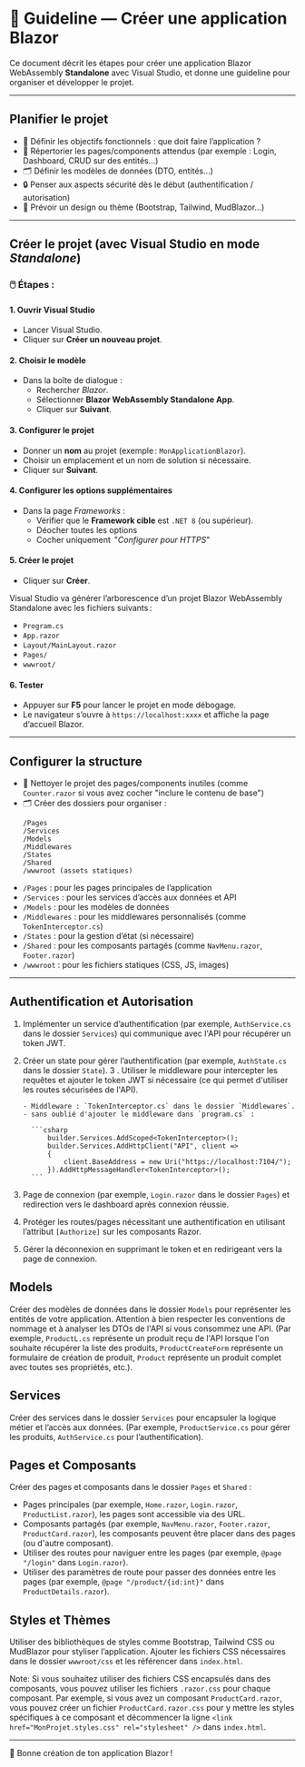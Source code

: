 # 📘 Guideline — Créer une application Blazor

Ce document décrit les étapes pour créer une application Blazor WebAssembly **Standalone** avec Visual Studio, et donne une guideline pour organiser et développer le projet.

---

## Planifier le projet

- 🎯 Définir les objectifs fonctionnels : que doit faire l’application ?
- 📑 Répertorier les pages/components attendus (par exemple : Login, Dashboard, CRUD sur des entités…)
- 🗂️ Définir les modèles de données (DTO, entités…)
- 🔒 Penser aux aspects sécurité dès le début (authentification / autorisation)
- 🎨 Prévoir un design ou thème (Bootstrap, Tailwind, MudBlazor…)

---

## Créer le projet (avec Visual Studio en mode _Standalone_)

### 🖱️ Étapes :

#### 1. Ouvrir Visual Studio

- Lancer Visual Studio.
- Cliquer sur **Créer un nouveau projet**.

#### 2. Choisir le modèle

- Dans la boîte de dialogue :
  - Rechercher _Blazor_.
  - Sélectionner **Blazor WebAssembly Standalone App**.
  - Cliquer sur **Suivant**.

#### 3. Configurer le projet

- Donner un **nom** au projet (exemple : `MonApplicationBlazor`).
- Choisir un emplacement et un nom de solution si nécessaire.
- Cliquer sur **Suivant**.

#### 4. Configurer les options supplémentaires

- Dans la page _Frameworks_ :
  - Vérifier que le **Framework cible** est `.NET 8` (ou supérieur).
  - Déocher toutes les options
  - Cocher uniquement  "_Configurer pour HTTPS_"

#### 5. Créer le projet

- Cliquer sur **Créer**.

Visual Studio va générer l’arborescence d’un projet Blazor WebAssembly Standalone avec les fichiers suivants :

- `Program.cs`
- `App.razor`
- `Layout/MainLayout.razor`
- `Pages/`
- `wwwroot/`

#### 6. Tester

- Appuyer sur **F5** pour lancer le projet en mode débogage.
- Le navigateur s’ouvre à `https://localhost:xxxx` et affiche la page d’accueil Blazor.

---

## Configurer la structure

- 🧹 Nettoyer le projet des pages/components inutiles (comme `Counter.razor` si vous avez cocher "inclure le contenu de base")
- 🗂️ Créer des dossiers pour organiser :
  ```
  /Pages
  /Services
  /Models
  /Middlewares
  /States
  /Shared
  /wwwroot (assets statiques)
  ```
- `/Pages` : pour les pages principales de l’application
- `/Services` : pour les services d’accès aux données et API
- `/Models` : pour les modèles de données
- `/Middlewares` : pour les middlewares personnalisés (comme `TokenInterceptor.cs`)
- `/States` : pour la gestion d’état (si nécessaire)
- `/Shared` : pour les composants partagés (comme `NavMenu.razor`, `Footer.razor`)
- `/wwwroot` : pour les fichiers statiques (CSS, JS, images)

---

## Authentification et Autorisation

1.  Implémenter un service d’authentification (par exemple, `AuthService.cs` dans le dossier `Services`) qui communique avec l'API pour récupérer un token JWT.
2.  Créer un state pour gérer l’authentification (par exemple, `AuthState.cs` dans le dossier `State`).
    3 . Utiliser le middleware pour intercepter les requêtes et ajouter le token JWT si nécessaire (ce qui permet d'utiliser les routes sécurisées de l'API).

        - Middleware : `TokenInterceptor.cs` dans le dossier `Middlewares`.
        - sans oublié d'ajouter le middleware dans `program.cs` :

          ```csharp
              builder.Services.AddScoped<TokenInterceptor>();
              builder.Services.AddHttpClient("API", client =>
              {
                  client.BaseAddress = new Uri("https://localhost:7104/");
              }).AddHttpMessageHandler<TokenInterceptor>();
          ```

3.  Page de connexion (par exemple, `Login.razor` dans le dossier `Pages`) et redirection vers le dashboard après connexion réussie.
4.  Protéger les routes/pages nécessitant une authentification en utilisant l’attribut `[Authorize]` sur les composants Razor.
5.  Gérer la déconnexion en supprimant le token et en redirigeant vers la page de connexion.

## Models

Créer des modèles de données dans le dossier `Models` pour représenter les entités de votre application. Attention à bien respecter les conventions de nommage et à analyser les DTOs de l'API si vous consommez une API. (Par exemple, `ProductL.cs` représente un produit reçu de l'API lorsque l'on souhaite récupérer la liste des produits, `ProductCreateForm` représente un formulaire de création de produit, `Product` représente un produit complet avec toutes ses propriétés, etc.).

## Services

Créer des services dans le dossier `Services` pour encapsuler la logique métier et l’accès aux données. (Par exemple, `ProductService.cs` pour gérer les produits, `AuthService.cs` pour l’authentification).

## Pages et Composants

Créer des pages et composants dans le dossier `Pages` et `Shared` :

- Pages principales (par exemple, `Home.razor`, `Login.razor`, `ProductList.razor`), les pages sont accessible via des URL.
- Composants partagés (par exemple, `NavMenu.razor`, `Footer.razor`, `ProductCard.razor`), les composants peuvent être placer dans des pages (ou d'autre composant).
- Utiliser des routes pour naviguer entre les pages (par exemple, `@page "/login"` dans `Login.razor`).
- Utiliser des paramètres de route pour passer des données entre les pages (par exemple, `@page "/product/{id:int}"` dans `ProductDetails.razor`).

## Styles et Thèmes

Utiliser des bibliothèques de styles comme Bootstrap, Tailwind CSS ou MudBlazor pour styliser l’application. Ajouter les fichiers CSS nécessaires dans le dossier `wwwroot/css` et les référencer dans `index.html`.

Note: Si vous souhaitez utiliser des fichiers CSS encapsulés dans des composants, vous pouvez utiliser les fichiers `.razor.css` pour chaque composant. Par exemple, si vous avez un composant `ProductCard.razor`, vous pouvez créer un fichier `ProductCard.razor.css` pour y mettre les styles spécifiques à ce composant et décommencer la ligne `<link href="MonProjet.styles.css" rel="stylesheet" />` dans `index.html`.

---

🚀 Bonne création de ton application Blazor !
